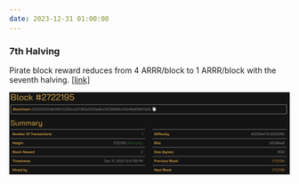 ```yaml
---
date: 2023-12-31 01:00:00
---
```


### 7th Halving

Pirate block reward reduces from 4 ARRR/block to 1 ARRR/block with the seventh halving. [[link]](https://explorer.pirate.black/block/0000000014b0f6b72226ccb57363d1323de8c23f2393f9cfd12e18d858f01a55)

[![7th Halving](assets/img/posts/7th-Halving.png)](assets/img/posts/7th-Halving.png)

